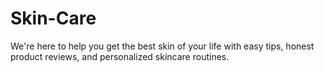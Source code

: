 # Skin-Care
We're here to help you get the best skin of your life with easy tips, honest product reviews, and personalized skincare routines.
